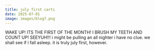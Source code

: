 ```yaml
---
title: july first carti
date: 2025-07-01
image: images/blog7.png
---
```


WAKE UP! ITS THE FIRST OF THE MONTH! I BRUSH MY TEETH AND COUNT UP! SEEYUH!!! i might be pulling an all nighter i have no clue. we shall see if i fall asleep. it is truly july first, however.